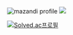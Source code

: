 ![mazandi profile](http://mazandi.herokuapp.com/api?handle={snowcloudway}&theme=dark)
<img src="http://mazandi.herokuapp.com/api?handle={snowcloudway}&theme=dark"/>

[![Solved.ac프로필](http://mazassumnida.wtf/api/v2/generate_badge?boj={snowcloudway})](https://solved.ac/{snowcloudway})
